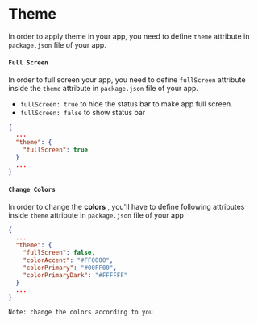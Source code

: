# Theme

In order to apply theme in your app, you need to define `theme` attribute in `package.json` file of your app.

#### `Full Screen`
In order to full screen your app, you need to define `fullScreen` attribute inside the `theme` attribute in `package.json` file of your app.
- `fullScreen: true` to hide the status bar to make app full screen.
- `fullScreen: false` to show status bar

```json
{
  ...
  "theme": {
	"fullScreen": true
  }
  ...
}
```

#### `Change Colors`
In order to change the **colors** , you'll have to define following attributes inside `theme` attribute in `package.json` file of your app

```json
{
  ...
  "theme": {
	"fullScreen": false,
	"colorAccent": "#FF0000",
	"colorPrimary": "#00FF00",
	"colorPrimaryDark": "#FFFFFF"
  }
  ...
}
```
`Note: change the colors according to you`